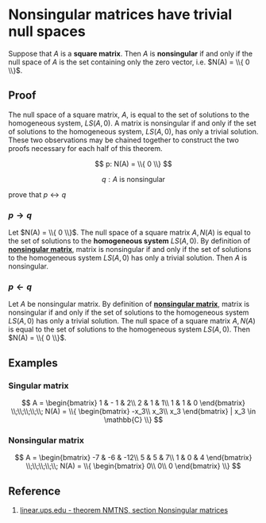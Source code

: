 # Nonsingular matrices have trivial null spaces

Suppose that $A$ is a **square matrix**. Then $A$ is **nonsingular** if and only if the null space of $A$ is the set containing only the zero vector, i.e. $N(A) = \\{ 0 \\}$.

## Proof

The null space of a square matrix, $A$, is equal to the set of solutions to the homogeneous system, $LS(A, 0)$. A matrix is nonsingular if and only if the set of solutions to the homogeneous system, $LS(A, 0)$, has only a trivial solution. These two observations may be chained together to construct the two proofs necessary for each half of this theorem.

$$
p: N(A) = \\{ 0 \\}
$$

$$
q: A \text{ is nonsingular }
$$

prove that $p \leftrightarrow q$

### $p \rightarrow q$

Let $N(A) = \\{ 0 \\}$. The null space of a square matrix $A, N(A)$ is equal to the set of solutions to the **homogeneous system** $LS(A, 0)$. By definition of [**nonsingular matrix**](./0002-nonsingular-matrix.md), matrix is nonsingular if and only if the set of solutions to the homogeneous system $LS(A, 0)$ has only a trivial solution. Then $A$ is nonsingular.

### $p \leftarrow q$

Let $A$ be nonsingular matrix. By definition of [**nonsingular matrix**](./0002-nonsingular-matrix.md), matrix is nonsingular if and only if the set of solutions to the homogeneous system $LS(A, 0)$ has only a trivial solution. The null space of a square matrix $A, N(A)$ is equal to the set of solutions to the homogeneous system $LS(A, 0)$. Then $N(A) = \\{ 0 \\}$.

## Examples

### Singular matrix

$$
A =
\begin{bmatrix}
    1 & - 1 & 2\\
    2 & 1 & 1\\
    1 & 1 & 0
\end{bmatrix}
\\;\\;\\;\\;\\;
N(A) = \\{
\begin{bmatrix}
-x_3\\
x_3\\
x_3
\end{bmatrix}
| x_3 \in \mathbb{C}
\\}
$$

### Nonsingular matrix

$$
A =
\begin{bmatrix}
    -7 & -6 & -12\\
    5 & 5 & 7\\
    1 & 0 & 4
\end{bmatrix}
\\;\\;\\;\\;\\;
N(A) = \\{
\begin{bmatrix}
0\\
0\\
0
\end{bmatrix}
\\}
$$

## Reference

1. [linear.ups.edu - theorem NMTNS, section Nonsingular matrices](http://linear.ups.edu/html/section-NM.html)
